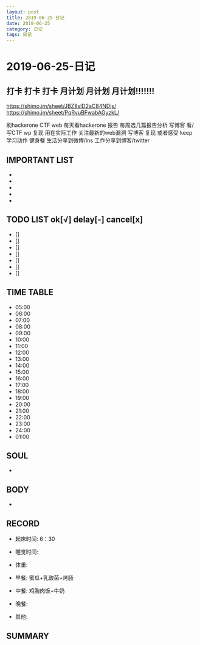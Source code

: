 ```yaml
---
layout: post
title: 2019-06-25-日记
date: 2019-06-25
category: 日记
tags: 日记
---
```

# 2019-06-25-日记
## 打卡 打卡 打卡 月计划 月计划 月计划!!!!!!!
https://shimo.im/sheet/JBZ8slD2aC84NDjs/
https://shimo.im/sheet/PqRvuBFwabAGyzkL/
 
刷hackerone CTF web
每天看hackerone 报告
每周选几篇报告分析 写博客
看/写CTF wp 复现 用在实际工作
关注最新的web漏洞 写博客 复现 或者感受
keep 学习动作
健身餐 
生活分享到微博/ins
工作分享到博客/twitter
 
## IMPORTANT LIST
 
* 
* 
* 
* 
* 
 
## TODO LIST ok[√] delay[-]  cancel[x]
 
* [] 
* [] 
* [] 
* [] 
* [] 
* [] 
* [] 
 
## TIME TABLE
 
* 05:00 
* 06:00 
* 07:00 
* 08:00 
* 09:00 
* 10:00 
* 11:00 
* 12:00 
* 13:00 
* 14:00 
* 15:00 
* 16:00 
* 17:00 
* 18:00 
* 19:00 
* 20:00 
* 21:00 
* 22:00 
* 23:00 
* 24:00 
* 01:00 
 
## SOUL
 
* 
 
## BODY
 
* 
 
## RECORD
 
* 起床时间:  6：30
* 睡觉时间:  
 
* 体重:  
 
* 早餐:  蜜瓜+乳酸菌+烤肠
* 中餐:  鸡胸肉饭+牛奶
* 晚餐:  
* 其他:  
 
## SUMMARY
 
 
